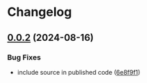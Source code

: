 # Changelog

## [0.0.2](https://github.com/DouglasNeuroInformatics/libcrypto/compare/v0.0.1...v0.0.2) (2024-08-16)


### Bug Fixes

* include source in published code ([6e8f9f1](https://github.com/DouglasNeuroInformatics/libcrypto/commit/6e8f9f10ffc67f77f2d93800073e59c260fcfe3f))

